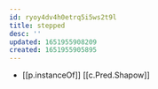 ```yaml
---
id: ryoy4dv4h0etrq5i5ws2t9l
title: stepped
desc: ''
updated: 1651955908209
created: 1651955905895
---
```



- [[p.instanceOf]] [[c.Pred.Shapow]]
